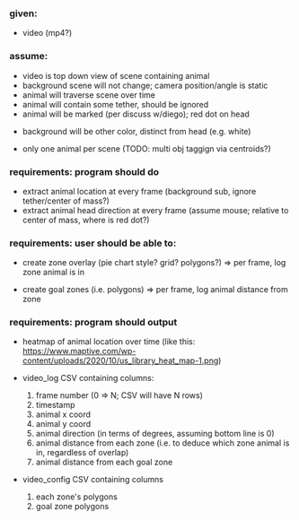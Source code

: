 ### given: 
- video (mp4?) 
### assume: 
- video is top down view of scene containing animal 
- background scene will not change; camera position/angle is static
- animal will traverse scene over time
- animal will contain some tether, should be ignored
- animal will be marked (per discuss w/diego); red dot on head
* background will be other color, distinct from head (e.g. white) 
- only one animal per scene (TODO: multi obj taggign via centroids?)



### requirements: program should do
- extract animal location at every frame (background sub, ignore tether/center of mass?)
- extract animal head direction at every frame (assume mouse; relative to center of mass, where is red dot?)


### requirements: user should be able to:
* create zone overlay (pie chart style? grid? polygons?) => per frame, log zone animal is in

* create goal zones (i.e. polygons) => per frame, log animal distance from zone 

### requirements: program should output
* heatmap of animal location over time (like this: https://www.maptive.com/wp-content/uploads/2020/10/us_library_heat_map-1.png)

* video_log CSV containing columns:
    1. frame number (0 => N; CSV will have N rows) 
    2. timestamp
    3. animal x coord
    4. animal y coord
    5. animal direction (in terms of degrees, assuming bottom line is 0)
    6. animal distance from each zone (i.e. to deduce which zone animal is in, regardless of overlap)
    7. animal distance from each goal zone 

* video_config CSV containing columns
    1. each zone's polygons 
    2. goal zone polygons